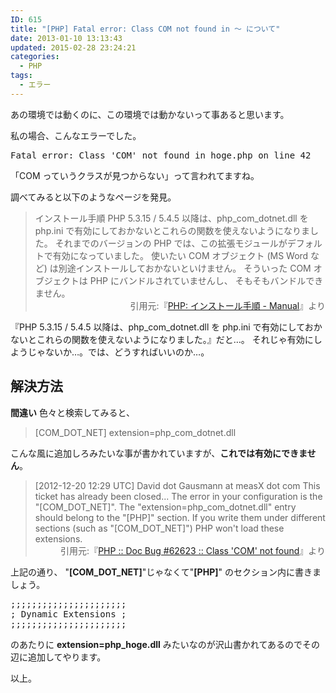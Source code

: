 ```yaml
---
ID: 615
title: "[PHP] Fatal error: Class COM not found in ～ について"
date: 2013-01-10 13:13:43
updated: 2015-02-28 23:24:21
categories:
  - PHP
tags:
  - エラー
---
```


あの環境では動くのに、この環境では動かないって事あると思います。

<!--more-->

私の場合、こんなエラーでした。

<pre class="linenums">Fatal error: Class 'COM' not found in hoge.php on line 42</pre>

「COM っていうクラスが見つからない」って言われてますね。

調べてみると以下のようなページを発見。

<blockquote>インストール手順
PHP 5.3.15 / 5.4.5 以降は、php_com_dotnet.dll を php.ini で有効にしておかないとこれらの関数を使えないようになりました。 それまでのバージョンの PHP では、この拡張モジュールがデフォルトで有効になっていました。
使いたい COM オブジェクト (MS Word など) は別途インストールしておかないといけません。 そういった COM オブジェクトは PHP にバンドルされていませんし、 そもそもバンドルできません。 <div align="right">引用元:『<a href="http://www.php.net/manual/ja/com.installation.php" target="_blank">PHP: インストール手順 - Manual</a>』より</div></blockquote>
『PHP 5.3.15 / 5.4.5 以降は、php_com_dotnet.dll を php.ini で有効にしておかないとこれらの関数を使えないようになりました。』だと…。
それじゃ有効にしようじゃないか…。では、どうすればいいのか…。

<h2>解決方法</h2>
<b>間違い</b>
色々と検索してみると、
<blockquote><span class="text-error">[COM_DOT_NET]
extension=php_com_dotnet.dll</span></blockquote>
こんな風に追加しろみたいな事が書かれていますが、<b>これでは有効にできません</b>。

<blockquote> [2012-12-20 12:29 UTC] David dot Gausmann at measX dot com
This ticket has already been closed...
The error in your configuration is the "[COM_DOT_NET]".
The "extension=php_com_dotnet.dll" entry should belong to the "[PHP]" section.
If you write them under different sections (such as "[COM_DOT_NET]") PHP won't load these extensions.<div align="right">引用元:『<a href="https://bugs.php.net/bug.php?id=62623" target="_blank">PHP :: Doc Bug #62623 :: Class 'COM' not found</a>』より</div></blockquote>
上記の通り、 "<b>[COM_DOT_NET]</b>"じゃなくて"<b>[PHP]</b>" のセクション内に書きましょう。

<pre style="border:none;background:none;"><span class="text-success">;;;;;;;;;;;;;;;;;;;;;;
; Dynamic Extensions ;
;;;;;;;;;;;;;;;;;;;;;;</span></pre>のあたりに <b>extension=php_hoge.dll</b> みたいなのが沢山書かれてあるのでその辺に追加してやります。

以上。
